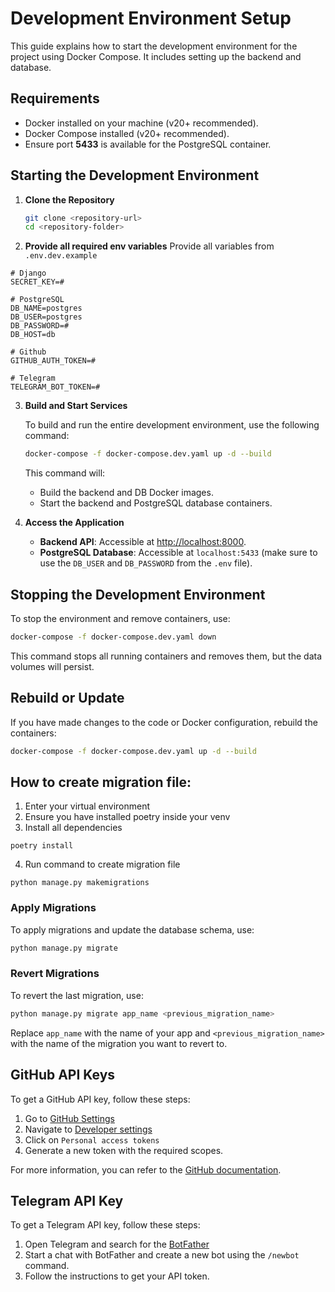 # Development Environment Setup

This guide explains how to start the development environment for the project using Docker Compose. It includes setting up the backend and database.

## Requirements

- Docker installed on your machine (v20+ recommended).
- Docker Compose installed (v20+ recommended).
- Ensure port **5433** is available for the PostgreSQL container.

## Starting the Development Environment

1. **Clone the Repository**

   ```sh
   git clone <repository-url>
   cd <repository-folder>
   ```

2. **Provide all required env variables**
Provide all variables from `.env.dev.example`   
```
# Django
SECRET_KEY=#

# PostgreSQL
DB_NAME=postgres
DB_USER=postgres
DB_PASSWORD=#
DB_HOST=db

# Github
GITHUB_AUTH_TOKEN=#

# Telegram
TELEGRAM_BOT_TOKEN=#
```


3. **Build and Start Services**

   To build and run the entire development environment, use the following command:

   ```sh
   docker-compose -f docker-compose.dev.yaml up -d --build
   ```

   This command will:
   - Build the backend and DB Docker images.
   - Start the backend and PostgreSQL database containers.

4. **Access the Application**

   - **Backend API**: Accessible at [http://localhost:8000](http://localhost:8000).
   - **PostgreSQL Database**: Accessible at `localhost:5433` (make sure to use the `DB_USER` and `DB_PASSWORD` from the `.env` file).

## Stopping the Development Environment

To stop the environment and remove containers, use:

```sh
docker-compose -f docker-compose.dev.yaml down
```

This command stops all running containers and removes them, but the data volumes will persist.

## Rebuild or Update

If you have made changes to the code or Docker configuration, rebuild the containers:

```sh
docker-compose -f docker-compose.dev.yaml up -d --build
```

## How to create migration file:
1) Enter your virtual environment
2) Ensure you have installed poetry inside your venv
3) Install all dependencies
```
poetry install
```
4) Run command to create migration file
```
python manage.py makemigrations
```

### Apply Migrations
To apply migrations and update the database schema, use:
```bash
python manage.py migrate
```

### Revert Migrations
To revert the last migration, use:
```bash
python manage.py migrate app_name <previous_migration_name>
```
Replace `app_name` with the name of your app and `<previous_migration_name>` with the name of the migration you want to revert to.


## GitHub API Keys
To get a GitHub API key, follow these steps:
1. Go to [GitHub Settings](https://github.com/settings)
2. Navigate to [Developer settings](https://github.com/settings/developers)
3. Click on `Personal access tokens`
4. Generate a new token with the required scopes.

For more information, you can refer to the [GitHub documentation](https://docs.github.com/en/authentication/keeping-your-account-and-data-secure/creating-a-personal-access-token).

## Telegram API Key
To get a Telegram API key, follow these steps:
1. Open Telegram and search for the [BotFather](https://telegram.me/BotFather)
2. Start a chat with BotFather and create a new bot using the `/newbot` command.
3. Follow the instructions to get your API token.
